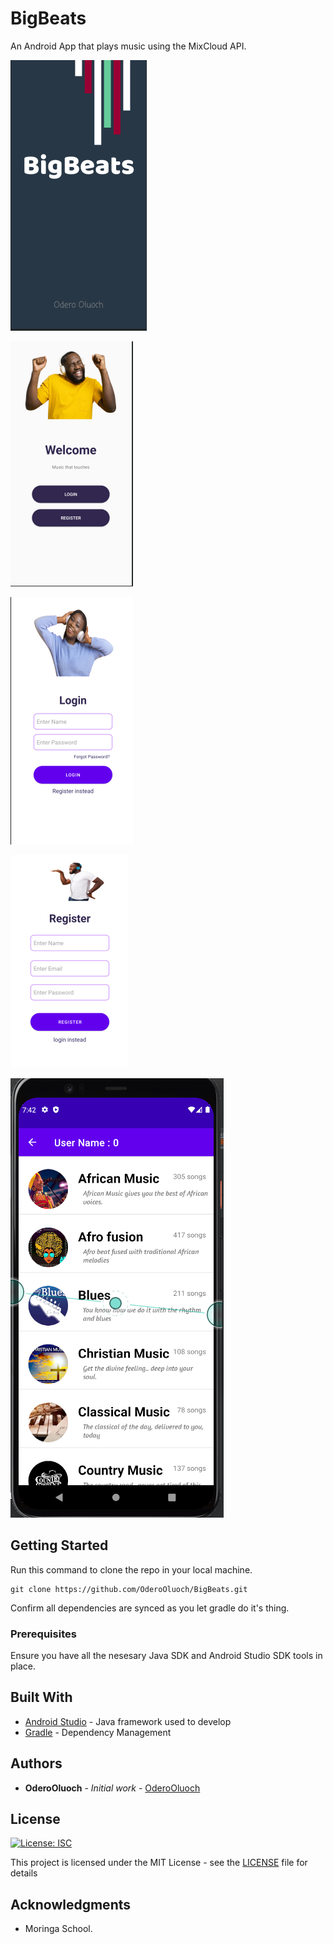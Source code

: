 # BigBeats

An Android App that plays music using the MixCloud API.



![Splash Screen](./app/src/main/res/drawable/bigbeatsone.png)

![Welcome Screen](./app/src/main/res/drawable/bigbeatstwo.png)

![Log In Screen](./app/src/main/res/drawable/bigbeatsthree.png)

![RegisterScreen](./app/src/main/res/drawable/bigbeatsfour.png)

![Music Category Screen](./app/src/main/res/drawable/bigbeatsffive.png)




## Getting Started

Run this command to clone the repo in your local machine. 

```
git clone https://github.com/OderoOluoch/BigBeats.git
```
Confirm all dependencies are synced as you let gradle do it's thing.


### Prerequisites

Ensure you have all the nesesary Java SDK and Android Studio SDK tools in place.


## Built With

* [Android Studio](https://developer.android.com/) - Java framework used to develop
* [Gradle](https://gradle.org/) - Dependency Management



## Authors

* **OderoOluoch** - *Initial work* - [OderoOluoch](https://github.com/OderoOluoch)



## License
[![License: ISC](https://img.shields.io/badge/License-ISC-yellow.svg)](/LICENSE)

This project is licensed under the MIT License - see the [LICENSE](LICENSE) file for details

## Acknowledgments

* Moringa School.